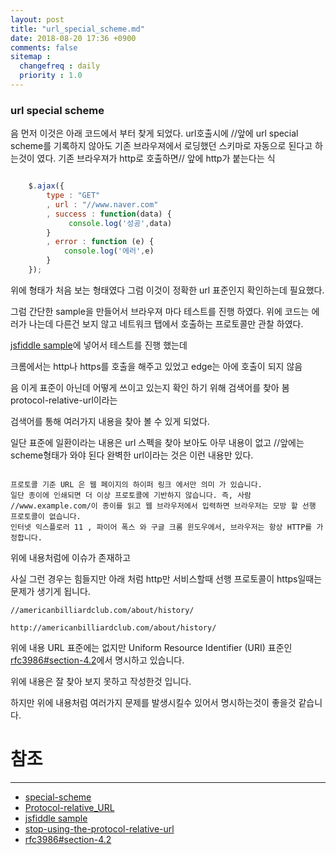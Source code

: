 ```yaml
---
layout: post
title: "url_special_scheme.md"
date: 2018-08-20 17:36 +0900
comments: false
sitemap :
  changefreq : daily
  priority : 1.0
---
```


### url special scheme

음 먼저 이것은 아래 코드에서 부터 찾게 되었다. url호출시에 //앞에 url special scheme를 기록하지 않아도 
기존 브라우져에서 로딩했던 스키마로 자동으로 된다고 하는것이 였다. 기존 브라우져가 http로 호출하면// 앞에 http가 붙는다는 식

```javascript

    $.ajax({
        type : "GET"
        , url : "//www.naver.com"
        , success : function(data) {
             console.log('성공',data)
        }
        , error : function (e) {
            console.log('에러',e)
        }
    });

```

위에 형태가 처음 보는 형태였다 그럼 이것이 정확한 url 표준인지 확인하는데 필요했다.

그럼 간단한 sample을 만들어서 브라우져 마다 테스트를 진행 하였다. 위에 코드는 에러가 나는데 
다른건 보지 않고 네트워크 탭에서 호출하는 프로토콜만 관찰 하였다.

[jsfiddle sample](http://jsfiddle.net/sanaes/zrad4sn0/)에 넣어서 테스트를 진행 했는데 

크롬에서는 http나 https를 호출을 해주고 있었고 edge는 아에 호출이 되지 않음

음 이게 표준이 아닌데 어떻게 쓰이고 있는지 확인 하기 위해 검색어를 찾아 봄 protocol-relative-url이라는 

검색어를 통해 여러가지 내용을 찾아 볼 수 있게 되었다.

일단 표준에 일환이라는 내용은 url 스펙을 찾아 보아도 아무 내용이 없고 //앞에는 scheme형태가 와야 된다 완벽한 url이라는 것은 이런 내용만 있다.

```

프로토콜 기준 URL 은 웹 페이지의 하이퍼 링크 에서만 의미 가 있습니다. 
일단 종이에 인쇄되면 더 이상 프로토콜에 기반하지 않습니다. 즉, 사람 //www.example.com/이 종이를 읽고 웹 브라우저에서 입력하면 브라우저는 모방 할 선행 프로토콜이 없습니다. 
인터넷 익스플로러 11 , 파이어 폭스 와 구글 크롬 윈도우에서, 브라우저는 항상 HTTP를 가정합니다.

```

위에 내용처럼에 이슈가 존재하고

사실 그런 경우는 힘들지만 아래 처럼 http만 서비스할때 선행 프로토콜이 https일때는 문제가 생기게 됩니다.

```
//americanbilliardclub.com/about/history/

http://americanbilliardclub.com/about/history/

```

위에 내용 URL 표준에는 없지만 Uniform Resource Identifier (URI) 표준인 [rfc3986#section-4.2](https://tools.ietf.org/html/rfc3986#section-4.2)에서 명시하고 있습니다.

위에 내용은 잘 찾아 보지 못하고 작성한것 입니다.

하지만 위에 내용처럼 여러가지 문제를 발생시킬수 있어서 명시하는것이 좋을것 같습니다.


# 참조 
-----
* [special-scheme](https://url.spec.whatwg.org/#special-scheme)
* [Protocol-relative_URL](https://en.wikipedia.org/wiki/Wikipedia:Protocol-relative_URL)
* [jsfiddle sample](http://jsfiddle.net/sanaes/zrad4sn0/)
* [stop-using-the-protocol-relative-url](https://www.jeremywagner.me/blog/stop-using-the-protocol-relative-url/)
* [rfc3986#section-4.2](https://tools.ietf.org/html/rfc3986#section-4.2)